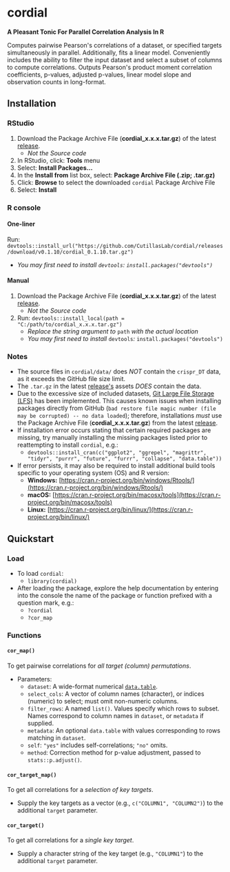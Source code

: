 # cordial
**A Pleasant Tonic For Parallel Correlation Analysis In R**

Computes pairwise Pearson's correlations of a dataset, or 
specified targets simultaneously in parallel. Additionally, fits a 
linear model. Conveniently includes the ability to filter the input 
dataset and select a subset of columns to compute correlations. 
Outputs Pearson's product moment correlation coefficients, p-values, 
adjusted p-values, linear model slope and observation counts in 
long-format.

## Installation
### RStudio
1. Download the Package Archive File (**cordial_x.x.x.tar.gz**) of the latest [release](https://github.com/CutillasLab/cordial/releases/latest).
   - *Not the Source code*
3. In RStudio, click: **Tools** menu
4. Select: **Install Packages...**
5. In the **Install from** list box, select: **Package Archive File (.zip; .tar.gz)**
6. Click: **Browse** to select the downloaded `cordial` Package Archive File
7. Select: **Install**

### R console
#### One-liner
Run: `devtools::install_url("https://github.com/CutillasLab/cordial/releases/download/v0.1.10/cordial_0.1.10.tar.gz")`
   - *You may first need to install `devtools`: `install.packages("devtools")`*
#### Manual
1. Download the Package Archive File (**cordial_x.x.x.tar.gz**) of the latest [release](https://github.com/CutillasLab/cordial/releases/latest).
   - *Not the Source code*
2. Run: `devtools::install_local(path = "C:/path/to/cordial_x.x.x.tar.gz")`
   - *Replace the string argument to* `path` *with the actual location*
   - *You may first need to install* `devtools`*:* `install.packages("devtools")`

### Notes
  - The source files in `cordial/data/` does *NOT* contain the `crispr_DT` data, as it exceeds the GitHub file size limit.
  - The `.tar.gz` in the latest [release's](https://github.com/CutillasLab/cordial/releases/latest) assets *DOES* contain the data.
  - Due to the excessive size of included datasets, [Git Large File Storage (LFS)](https://git-lfs.com/) has been implemented. This causes known issues when installing packages directly from GitHub (`bad restore file magic number (file may be corrupted) -- no data loaded`); therefore, installations *must* use the Package Archive File (**cordial_x.x.x.tar.gz**) from the latest [release](https://github.com/CutillasLab/cordial/releases/latest).
  - If installation error occurs stating that certain required packages are missing, try manually installing the missing packages listed prior to reattempting to install `cordial`, e.g.:
    - `devtools::install_cran(c("ggplot2", "ggrepel", "magrittr", "tidyr", "purrr", "future", "furrr", "collapse", "data.table"))`
  - If error persists, it may also be required to install additional build tools specific to your operating system (OS) and R version:
    - **Windows:** [https://cran.r-project.org/bin/windows/Rtools/](https://cran.r-project.org/bin/windows/Rtools/)
    - **macOS:** [https://cran.r-project.org/bin/macosx/tools](https://cran.r-project.org/bin/macosx/tools)
    - **Linux:** [https://cran.r-project.org/bin/linux/](https://cran.r-project.org/bin/linux/)

## Quickstart
### Load
  - To load `cordial`:
    - `library(cordial)`
  - After loading the package, explore the help documentation by entering into the console the name of the package or function prefixed with a question mark, e.g.:
    - `?cordial`
    - `?cor_map`

### Functions
#### `cor_map()`
To get pairwise correlations for *all target (column) permutations*.
  - Parameters:
    - `dataset`: A wide-format numerical [`data.table`](https://rdatatable.gitlab.io/data.table/).
    - `select_cols`: A vector of column names (character), or indices (numeric) to select; must omit non-numeric columns.
    - `filter_rows`: A named `list()`. Values specify which rows to subset. Names correspond to column names in `dataset`, or `metadata` if supplied.
    - `metadata`: An optional `data.table` with values corresponding to rows matching in `dataset`.
    - `self`: `"yes"` includes self-correlations; `"no"` omits.
    - `method`: Correction method for p-value adjustment, passed to `stats::p.adjust()`.

#### `cor_target_map()`
To get all correlations for a *selection of key targets*.
  - Supply the key targets as a vector (e.g., `c("COLUMN1", "COLUMN2")`) to the additional `target` parameter.

#### `cor_target()`
To get all correlations for a *single key target*.
  - Supply a character string of the key target (e.g., `"COLUMN1"`) to the additional `target` parameter.
